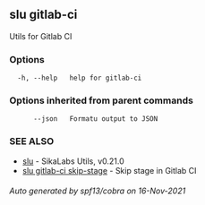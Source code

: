 ## slu gitlab-ci

Utils for Gitlab CI

### Options

```
  -h, --help   help for gitlab-ci
```

### Options inherited from parent commands

```
      --json   Formatu output to JSON
```

### SEE ALSO

* [slu](slu.md)	 - SikaLabs Utils, v0.21.0
* [slu gitlab-ci skip-stage](slu_gitlab-ci_skip-stage.md)	 - Skip stage in Gitlab CI

###### Auto generated by spf13/cobra on 16-Nov-2021

